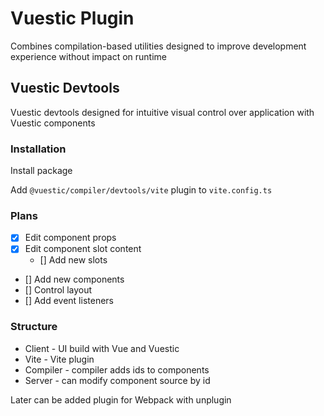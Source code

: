 # Vuestic Plugin

Combines compilation-based utilities designed to improve development experience without impact on runtime

## Vuestic Devtools

Vuestic devtools designed for intuitive visual control over application with Vuestic components

### Installation

Install package

Add `@vuestic/compiler/devtools/vite` plugin to `vite.config.ts`

### Plans

- [x] Edit component props
- [x] Edit component slot content
  - [] Add new slots
- [] Add new components
- [] Control layout
- [] Add event listeners

### Structure

- Client - UI build with Vue and Vuestic
- Vite - Vite plugin
 - Compiler - compiler adds ids to components
 - Server - can modify component source by id

Later can be added plugin for Webpack with unplugin
